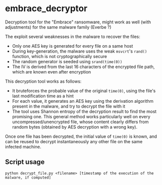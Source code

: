 # embrace_decryptor
Decryption tool for the "Embrace" ransomware, might work as well (with adjustments) for the same malware family (Everbe ?)

The exploit several weaknesses in the malware to recover the files:
* Only one AES key is generated for every file on a same host
* During key-generation, the malware uses the weak ```msvcrt```'s ```rand()``` function, which is not cryptographically secure
* The random generator is seeded using ```srand(time(0))```
* The IV is derived from the last 16 characters of the encrypted file path, which are known even after encryption

This decryption tool works as follows:
* It bruteforces the probable value of the original ```time(0)```, using the file's last modification time as a hint
* For each value, it generates an AES key using the derivation algorithm present in the malware, and try to decrypt the file with it
* The tool uses Shannon entropy of the decryption result to find the most promising one. This general method works particularly well on every uncompressed/unencrypted file, whose content clearly differs from random bytes (obtained by AES decryption with a wrong key).

Once one file has been decrypted, the initial value of ```time(0)``` is known, and can be reused to decrypt instantaneously any other file on the same infected machine.

## Script usage
```
python decrypt_file.py <filename> [timestamp of the execution of the malware, if computed]
```
